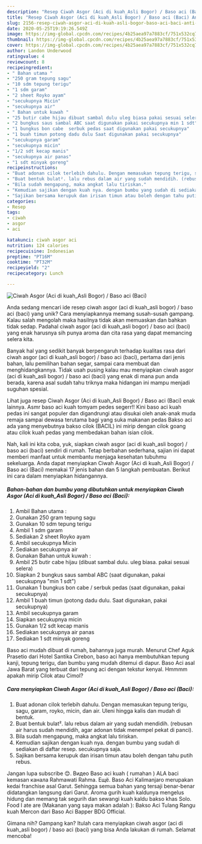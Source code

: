 ```yaml
---
description: "Resep Ciwah Asgor (Aci di kuah_Asli Bogor) / Baso aci (Baci) Anti Gagal"
title: "Resep Ciwah Asgor (Aci di kuah_Asli Bogor) / Baso aci (Baci) Anti Gagal"
slug: 2156-resep-ciwah-asgor-aci-di-kuah-asli-bogor-baso-aci-baci-anti-gagal
date: 2020-05-25T19:19:26.549Z
image: https://img-global.cpcdn.com/recipes/4b25aea97a7883cf/751x532cq70/ciwah-asgor-aci-di-kuah_asli-bogor-baso-aci-baci-foto-resep-utama.jpg
thumbnail: https://img-global.cpcdn.com/recipes/4b25aea97a7883cf/751x532cq70/ciwah-asgor-aci-di-kuah_asli-bogor-baso-aci-baci-foto-resep-utama.jpg
cover: https://img-global.cpcdn.com/recipes/4b25aea97a7883cf/751x532cq70/ciwah-asgor-aci-di-kuah_asli-bogor-baso-aci-baci-foto-resep-utama.jpg
author: Landon Underwood
ratingvalue: 4
reviewcount: 8
recipeingredient:
- " Bahan utama "
- "250 gram tepung sagu"
- "10 sdm tepung terigu"
- "1 sdm garam"
- "2 sheet Royko ayam"
- "secukupnya Micin"
- "secukupnya air"
- " Bahan untuk kuwah "
- "25 butir cabe hijau dibuat sambal dulu uleg biasa pakai sesuai selera"
- "2 bungkus saus sambal ABC saat digunakan pakai secukupnya min 1 sdt"
- "1 bungkus bon cabe  serbuk pedas saat digunakan pakai secukupnya"
- "1 buah timun potong dadu dulu Saat digunakan pakai secukupnya"
- "secukupnya garam"
- "secukupnya micin"
- "1/2 sdt kecap manis"
- "secukupnya air panas"
- "1 sdt minyak goreng"
recipeinstructions:
- "Buat adonan cilok terlebih dahulu. Dengan memasukan tepung terigu, sagu, garam, royko, micin, dan air. Uleni hingga kalis dan mudah di bentuk."
- "Buat bentuk bulat². lalu rebus dalam air yang sudah mendidih. (rebusan air harus sudah mendidih, agar adonan tidak menempel pekat di panci)."
- "Bila sudah mengapung, maka angkat lalu tiriskan."
- "Kemudian sajikan dengan kuah nya. dengan bumbu yang sudah di sediakan di daftar resep. secukupnya saja."
- "Sajikan bersama kerupuk dan irisan timun atau boleh dengan tahu putih rebus."
categories:
- Resep
tags:
- ciwah
- asgor
- aci

katakunci: ciwah asgor aci 
nutrition: 124 calories
recipecuisine: Indonesian
preptime: "PT16M"
cooktime: "PT32M"
recipeyield: "2"
recipecategory: Lunch

---
```



![Ciwah Asgor (Aci di kuah_Asli Bogor) / Baso aci (Baci)](https://img-global.cpcdn.com/recipes/4b25aea97a7883cf/751x532cq70/ciwah-asgor-aci-di-kuah_asli-bogor-baso-aci-baci-foto-resep-utama.jpg)

Anda sedang mencari ide resep ciwah asgor (aci di kuah_asli bogor) / baso aci (baci) yang unik? Cara menyiapkannya memang susah-susah gampang. Kalau salah mengolah maka hasilnya tidak akan memuaskan dan bahkan tidak sedap. Padahal ciwah asgor (aci di kuah_asli bogor) / baso aci (baci) yang enak harusnya sih punya aroma dan cita rasa yang dapat memancing selera kita.

Banyak hal yang sedikit banyak berpengaruh terhadap kualitas rasa dari ciwah asgor (aci di kuah_asli bogor) / baso aci (baci), pertama dari jenis bahan, lalu pemilihan bahan segar, sampai cara membuat dan menghidangkannya. Tidak usah pusing kalau mau menyiapkan ciwah asgor (aci di kuah_asli bogor) / baso aci (baci) yang enak di mana pun anda berada, karena asal sudah tahu triknya maka hidangan ini mampu menjadi suguhan spesial.

Lihat juga resep Ciwah Asgor (Aci di kuah_Asli Bogor) / Baso aci (Baci) enak lainnya. Asmr baso aci kuah tomyam pedes segerr!! Kini baso aci kuah pedas ini sangat populer dan digandrungi atau disukai oleh anak-anak muda remaja sampai dewasa terutama bagi yang suka makanan pedas Bakso aci ada yang menyebutnya bakso cilok (BACIL) ini mirip dengan cilok goang atau cilok kuah pedas yang membedakan bahan isian cilok.


Nah, kali ini kita coba, yuk, siapkan ciwah asgor (aci di kuah_asli bogor) / baso aci (baci) sendiri di rumah. Tetap berbahan sederhana, sajian ini dapat memberi manfaat untuk membantu menjaga kesehatan tubuhmu sekeluarga. Anda dapat menyiapkan Ciwah Asgor (Aci di kuah_Asli Bogor) / Baso aci (Baci) memakai 17 jenis bahan dan 5 langkah pembuatan. Berikut ini cara dalam menyiapkan hidangannya.

<!--inarticleads1-->

##### Bahan-bahan dan bumbu yang dibutuhkan untuk menyiapkan Ciwah Asgor (Aci di kuah_Asli Bogor) / Baso aci (Baci):

1. Ambil  Bahan utama :
1. Gunakan 250 gram tepung sagu
1. Gunakan 10 sdm tepung terigu
1. Ambil 1 sdm garam
1. Sediakan 2 sheet Royko ayam
1. Ambil secukupnya Micin
1. Sediakan secukupnya air
1. Gunakan  Bahan untuk kuwah :
1. Ambil 25 butir cabe hijau (dibuat sambal dulu. uleg biasa. pakai sesuai selera)
1. Siapkan 2 bungkus saus sambal ABC (saat digunakan, pakai secukupnya &#34;min 1 sdt&#34;)
1. Gunakan 1 bungkus bon cabe / serbuk pedas (saat digunakan, pakai secukupnya)
1. Ambil 1 buah timun (potong dadu dulu. Saat digunakan, pakai secukupnya)
1. Ambil secukupnya garam
1. Siapkan secukupnya micin
1. Gunakan 1/2 sdt kecap manis
1. Sediakan secukupnya air panas
1. Sediakan 1 sdt minyak goreng


Baso aci mudah dibuat di rumah, bahannya juga murah. Menurut Chef Aguk Prasetio dari Hotel Santika Cirebon, baso aci hanya membutuhkan tepung kanji, tepung terigu, dan bumbu yang mudah ditemui di dapur. Baso Aci asal Jawa Barat yang terbuat dari tepung aci dengan tekstur kenyal. Hmmmm apakah mirip Cilok atau Cimol? 

<!--inarticleads2-->

##### Cara menyiapkan Ciwah Asgor (Aci di kuah_Asli Bogor) / Baso aci (Baci):

1. Buat adonan cilok terlebih dahulu. Dengan memasukan tepung terigu, sagu, garam, royko, micin, dan air. Uleni hingga kalis dan mudah di bentuk.
1. Buat bentuk bulat². lalu rebus dalam air yang sudah mendidih. (rebusan air harus sudah mendidih, agar adonan tidak menempel pekat di panci).
1. Bila sudah mengapung, maka angkat lalu tiriskan.
1. Kemudian sajikan dengan kuah nya. dengan bumbu yang sudah di sediakan di daftar resep. secukupnya saja.
1. Sajikan bersama kerupuk dan irisan timun atau boleh dengan tahu putih rebus.


Jangan lupa subscribe 😊. Видео Baso aci kuah ( rumahan ) ALA baci kemasan канала Rahmawati Rahma. Ещё. Baso Aci Kalimanjaro merupakan kedai franchise asal Garut. Sehingga semua bahan yang tersaji benar-benar didatangkan langsung dari Garut. Aroma gurih kuah kaldunya mengelus hidung dan memang tak segurih dan sewangi kuah kaldu bakso khas Solo. Food I ate are (Makanan yang saya makan adalah ): Bakso Aci Tulang Rangu kuah Mercon dari Baso Aci Bapper BDG Official. 

Gimana nih? Gampang kan? Itulah cara menyiapkan ciwah asgor (aci di kuah_asli bogor) / baso aci (baci) yang bisa Anda lakukan di rumah. Selamat mencoba!
